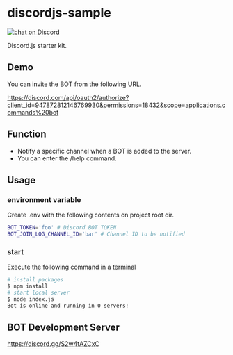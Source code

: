 # discordjs-sample

<p>
    <a href="https://discord.gg/HjJCwm5">
        <img src="https://img.shields.io/discord/911995628018606140?logo=discord"
            alt="chat on Discord"></a>
</p>

Discord.js starter kit.

## Demo

You can invite the BOT from the following URL.

https://discord.com/api/oauth2/authorize?client_id=947872812146769930&permissions=18432&scope=applications.commands%20bot

## Function

- Notify a specific channel when a BOT is added to the server.
- You can enter the /help command.

## Usage

### environment variable

Create .env with the following contents on project root dir.

```bash
BOT_TOKEN='foo' # Discord BOT TOKEN
BOT_JOIN_LOG_CHANNEL_ID='bar' # Channel ID to be notified
```

### start

Execute the following command in a terminal

```bash
# install packages
$ npm install
# start local server
$ node index.js
Bot is online and running in 0 servers!
```

## BOT Development Server

https://discord.gg/S2w4tAZCxC
